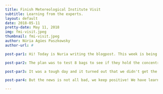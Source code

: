```yaml
---
title: Finish Metereological Institute Visit
subtitle: Learning from the experts.
layout: default
date: 2018-05-11
pretty-date: May 11, 2018
img: fmi-visit.jpeg
thumbnail: fmi-visit.jpeg
author: Núria Agües Paszkowsky
author-url: #

post-par1: Hi! Today is Nuria writing the blogpost. This week is being our busiest week since we are submitting the SED 2.0 on Monday 14th. Furthermore, Natalie and I travelled for two days to the Finish Meteorological Institute. During our stay there, we got to meet Rigel Kivi and Pauli Heikkinen, two scientists that work at the FMI and are collaborating on our project.

post-par2: The plan was to test 8 bags to see if they hold the concentration of gases for more than 48h and also check if condensation occurs. We spent half a day doing the preparations for the tests and flushing the sampling bags with nitrogen. Then we made the analysis plan and the first two bags had to be analysed after 6h of being filled, which was 12.30 AM! 

post-par3: It was a tough day and it turned out that we didn't get the expected results. We used 1L bags instead of 3L which are the ones used in our experiment. After analysing four of the eight bags, we saw that the concentration had changed in almost all of them. Our supposition is that there was some nitrogen left inside the plastic valve of the bag. Due to the smaller size of the bag (1L instead of 3L), that nitrogen diluted in the sample and altered the concentration. 

post-par4: But the news is not all bad, we keep positive! We have learned the importance of vacuuming and flushing the bags properly and that the handling of the samples is very delicate and easily alterable. Further tests have been planned after this visit in order to know how our experiment will work and how the configuration will affect the sampling. 

---
```

